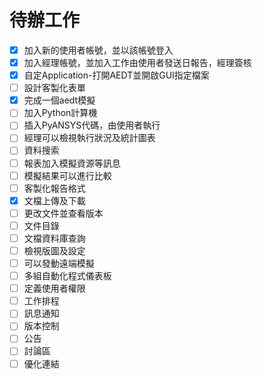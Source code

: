 # 待辦工作

* [x] 加入新的使用者帳號，並以該帳號登入
* [x] 加入經理帳號，並加入工作由使用者發送日報告，經理簽核
* [x] 自定Application-打開AEDT並開啟GUI指定檔案
* [ ] 設計客製化表單
* [x] 完成一個aedt模擬
* [ ] 加入Python計算機
* [ ] 插入PyANSYS代碼，由使用者執行
* [ ] 經理可以檢視執行狀況及統計圖表
* [ ] 資料搜索
* [ ] 報表加入模擬資源等訊息
* [ ] 模擬結果可以進行比較
* [ ] 客製化報告格式
* [x] 文檔上傳及下載
* [ ] 更改文件並查看版本
* [ ] 文件目錄
* [ ] 文檔資料庫查詢
* [ ] 檢視版圖及設定
* [ ] 可以發動遠端模擬
* [ ] 多組自動化程式儀表板
* [ ] 定義使用者權限
* [ ] 工作排程
* [ ] 訊息通知
* [ ] 版本控制
* [ ] 公告
* [ ] 討論區
* [ ] 優化連結
